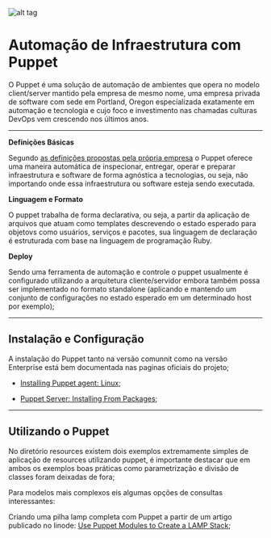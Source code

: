 ![alt tag](https://github.com/fiapsistemaslinux/iac/raw/master/images/puppet-labs-squarelogo.png)

# Automação de Infraestrutura com Puppet

O Puppet é uma solução de automação de ambientes que opera no modelo client/server mantido pela empresa de mesmo nome, uma empresa privada de software com sede em Portland, Oregon especializada exatamente em automação e tecnologia e cujo foco e investimento nas chamadas culturas DevOps vem crescendo nos últimos anos.

---

**Definições Básicas**

Segundo [as definições propostas pela própria empresa](https://puppet.com/products/how-puppet-works) o Puppet oferece uma maneira automática de inspecionar, entregar, operar e preparar infraestrutura e software de forma agnóstica a tecnologias, ou seja, não importando onde essa infraestrutura ou software esteja sendo executada.

**Linguagem e Formato**

O puppet trabalha de forma declarativa, ou seja, a partir da aplicação de arquivos que atuam como templates descrevendo o estado esperado para objetovs como usuários, serviços e pacotes, sua linguagem de declaração é estruturada com base na linguagem de programação Ruby.

**Deploy**

Sendo uma ferramenta de automação e controle o puppet usualmente é configurado utilizando a arquitetura cliente/servidor embora também possa ser implementado no formato standalone (aplicando e mantendo um conjunto de configurações no estado esperado em um determinado host por exemplo);

---

## Instalação e Configuração

A instalação do Puppet tanto na versão comunnit como na versão Enterprise está bem documentada nas paginas oficiais do projeto;

- [Installing Puppet agent: Linux](https://puppet.com/docs/puppet/5.3/install_linux.html);

- [Puppet Server: Installing From Packages](https://puppet.com/docs/puppetserver/5.1/install_from_packages.html);

---

## Utilizando o Puppet

No diretório resources existem dois exemplos extremamente simples de aplicação de resources utilizando puppet, é importante destacar que em ambos os exemplos boas práticas como parametrização e divisão de classes foram deixadas de fora;

Para modelos mais complexos eis algumas opções de consultas interessantes:


Criando uma pilha lamp completa com Puppet a partir de um artigo publicado no linode: [Use Puppet Modules to Create a LAMP Stack](https://www.linode.com/docs/applications/configuration-management/use-puppet-modules-to-create-a-lamp-stack/);
